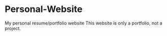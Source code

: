 # Personal-Website
My personal resume/portfolio website
This website is only a portfolio, not a project. 

